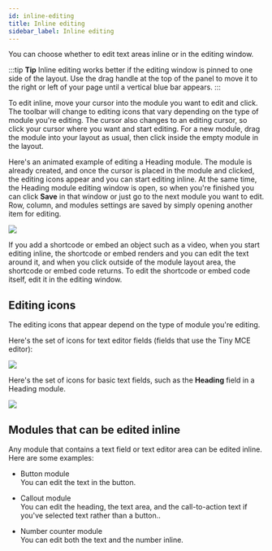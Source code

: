 ```yaml
---
id: inline-editing
title: Inline editing
sidebar_label: Inline editing
---
```


You can choose whether to edit text areas inline or in the editing window.

:::tip **Tip**
Inline editing works better if the editing window is pinned to one
side of the layout. Use the drag handle at the top of the panel to move it to
the right or left of your page until a vertical blue bar appears.
:::

To edit inline, move your cursor into the module you want to edit and click.
The toolbar will change to editing icons that vary depending on the type of
module you're editing. The cursor also changes to an editing cursor, so click
your cursor where you want and start editing. For a new module, drag the
module into your layout as usual, then click inside the empty module in the
layout.

Here's an animated example of editing a Heading module. The module is already
created, and once the cursor is placed in the module and clicked, the editing
icons appear and you can start editing inline. At the same time, the Heading
module editing window is open, so when you're finished you can click **Save**
in that window or just go to the next module you want to edit. Row, column,
and modules settings are saved by simply opening another item for editing.

![](/img/the-basics-inline-editing-1.gif)

If you add a shortcode or embed an object such as a video, when you start
editing inline, the shortcode or embed renders and you can edit the text
around it, and when you click outside of the module layout area, the shortcode
or embed code returns. To edit the shortcode or embed code itself, edit it in
the editing window.

## Editing icons

The editing icons that appear depend on the type of module you're editing.

Here's the set of icons for text editor fields (fields that use the Tiny MCE
editor):

![](/img/the-basics-inline-editing-2.png)

Here's the set of icons for basic text fields, such as the **Heading** field
in a Heading module.

![](/img/the-basics-inline-editing-3.png)

## Modules that can be edited inline

Any module that contains a text field or text editor area can be edited
inline. Here are some examples:

  * Button module  
You can edit the text in the button.

  * Callout module  
You can edit the heading, the text area, and the call-to-action text if you've
selected text rather than a button..

  * Number counter module  
You can edit both the text and the number inline.

